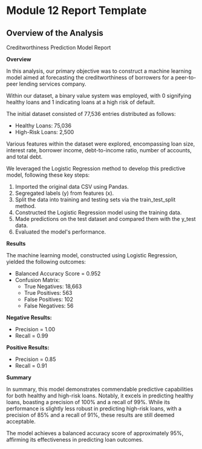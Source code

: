 # Module 12 Report Template

## Overview of the Analysis

Creditworthiness Prediction Model Report

**Overview**

In this analysis, our primary objective was to construct a machine learning model aimed at forecasting the creditworthiness of borrowers for a peer-to-peer lending services company.

Within our dataset, a binary value system was employed, with 0 signifying healthy loans and 1 indicating loans at a high risk of default.

The initial dataset consisted of 77,536 entries distributed as follows:
- Healthy Loans: 75,036
- High-Risk Loans: 2,500

Various features within the dataset were explored, encompassing loan size, interest rate, borrower income, debt-to-income ratio, number of accounts, and total debt.

We leveraged the Logistic Regression method to develop this predictive model, following these key steps:

1. Imported the original data CSV using Pandas.
2. Segregated labels (y) from features (x).
3. Split the data into training and testing sets via the train_test_split method.
4. Constructed the Logistic Regression model using the training data.
5. Made predictions on the test dataset and compared them with the y_test data.
6. Evaluated the model's performance.

**Results**

The machine learning model, constructed using Logistic Regression, yielded the following outcomes:

- Balanced Accuracy Score = 0.952
- Confusion Matrix:
    - True Negatives: 18,663
    - True Positives: 563
    - False Positives: 102
    - False Negatives: 56

**Negative Results:**
- Precision = 1.00
- Recall = 0.99

**Positive Results:**
- Precision = 0.85
- Recall = 0.91

**Summary**

In summary, this model demonstrates commendable predictive capabilities for both healthy and high-risk loans. Notably, it excels in predicting healthy loans, boasting a precision of 100% and a recall of 99%. While its performance is slightly less robust in predicting high-risk loans, with a precision of 85% and a recall of 91%, these results are still deemed acceptable.

The model achieves a balanced accuracy score of approximately 95%, affirming its effectiveness in predicting loan outcomes.
